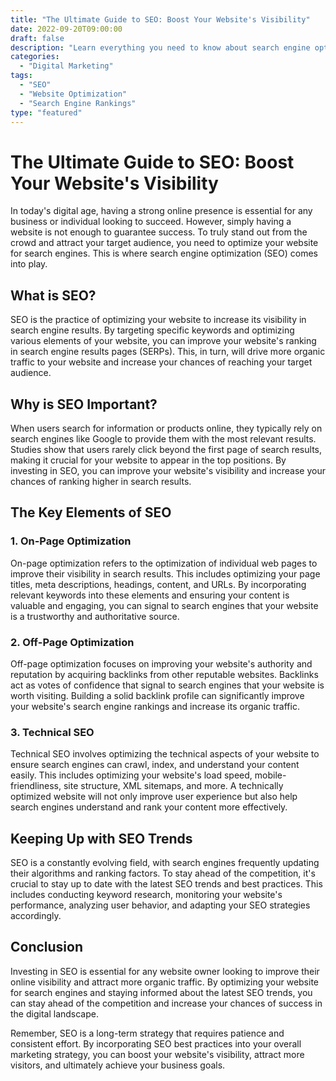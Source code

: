 ```yaml
--- 
title: "The Ultimate Guide to SEO: Boost Your Website's Visibility"
date: 2022-09-20T09:00:00 
draft: false 
description: "Learn everything you need to know about search engine optimization (SEO) and how it can improve your website's visibility in search results."
categories: 
  - "Digital Marketing"
tags: 
  - "SEO"
  - "Website Optimization"
  - "Search Engine Rankings"
type: "featured" 
--- 
```


# The Ultimate Guide to SEO: Boost Your Website's Visibility

In today's digital age, having a strong online presence is essential for any business or individual looking to succeed. However, simply having a website is not enough to guarantee success. To truly stand out from the crowd and attract your target audience, you need to optimize your website for search engines. This is where search engine optimization (SEO) comes into play.

## What is SEO?

SEO is the practice of optimizing your website to increase its visibility in search engine results. By targeting specific keywords and optimizing various elements of your website, you can improve your website's ranking in search engine results pages (SERPs). This, in turn, will drive more organic traffic to your website and increase your chances of reaching your target audience.

## Why is SEO Important?

When users search for information or products online, they typically rely on search engines like Google to provide them with the most relevant results. Studies show that users rarely click beyond the first page of search results, making it crucial for your website to appear in the top positions. By investing in SEO, you can improve your website's visibility and increase your chances of ranking higher in search results.

## The Key Elements of SEO

### 1. On-Page Optimization

On-page optimization refers to the optimization of individual web pages to improve their visibility in search results. This includes optimizing your page titles, meta descriptions, headings, content, and URLs. By incorporating relevant keywords into these elements and ensuring your content is valuable and engaging, you can signal to search engines that your website is a trustworthy and authoritative source.

### 2. Off-Page Optimization

Off-page optimization focuses on improving your website's authority and reputation by acquiring backlinks from other reputable websites. Backlinks act as votes of confidence that signal to search engines that your website is worth visiting. Building a solid backlink profile can significantly improve your website's search engine rankings and increase its organic traffic.

### 3. Technical SEO

Technical SEO involves optimizing the technical aspects of your website to ensure search engines can crawl, index, and understand your content easily. This includes optimizing your website's load speed, mobile-friendliness, site structure, XML sitemaps, and more. A technically optimized website will not only improve user experience but also help search engines understand and rank your content more effectively.

## Keeping Up with SEO Trends

SEO is a constantly evolving field, with search engines frequently updating their algorithms and ranking factors. To stay ahead of the competition, it's crucial to stay up to date with the latest SEO trends and best practices. This includes conducting keyword research, monitoring your website's performance, analyzing user behavior, and adapting your SEO strategies accordingly.

## Conclusion

Investing in SEO is essential for any website owner looking to improve their online visibility and attract more organic traffic. By optimizing your website for search engines and staying informed about the latest SEO trends, you can stay ahead of the competition and increase your chances of success in the digital landscape.

Remember, SEO is a long-term strategy that requires patience and consistent effort. By incorporating SEO best practices into your overall marketing strategy, you can boost your website's visibility, attract more visitors, and ultimately achieve your business goals.
